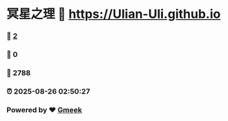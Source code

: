 # 冥星之理 :link: https://Ulian-Uli.github.io 
### :page_facing_up: [2](https://Ulian-Uli.github.io/tag.html) 
### :speech_balloon: 0 
### :hibiscus: 2788 
### :alarm_clock: 2025-08-26 02:50:27 
### Powered by :heart: [Gmeek](https://github.com/Meekdai/Gmeek)
